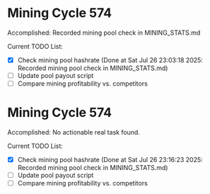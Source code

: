 # Mining Cycle 574

Accomplished: Recorded mining pool check in MINING_STATS.md

Current TODO List:

- [x] Check mining pool hashrate  (Done at Sat Jul 26 23:03:18 2025: Recorded mining pool check in MINING_STATS.md)
- [ ] Update pool payout script
- [ ] Compare mining profitability vs. competitors

# Mining Cycle 574

Accomplished: No actionable real task found.

Current TODO List:

- [x] Check mining pool hashrate  (Done at Sat Jul 26 23:16:23 2025: Recorded mining pool check in MINING_STATS.md)
- [ ] Update pool payout script
- [ ] Compare mining profitability vs. competitors